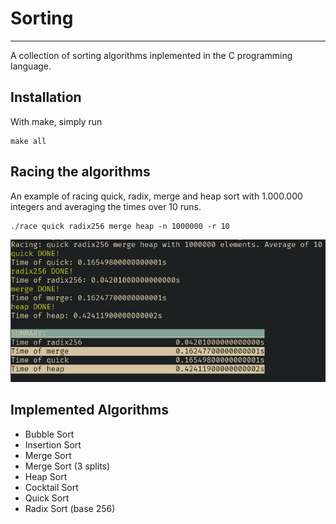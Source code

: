 # Sorting

---------
A collection of sorting algorithms inplemented in the C programming language.

## Installation
With make, simply run
```shell
make all
```

## Racing the algorithms
An example of racing quick, radix, merge and heap sort with 1.000.000 integers
and averaging the times over 10 runs.
```shell
./race quick radix256 merge heap -n 1000000 -r 10
```
![Result of executing code above](example.png)

## Implemented Algorithms
- Bubble Sort
- Insertion Sort
- Merge Sort
- Merge Sort (3 splits)
- Heap Sort
- Cocktail Sort
- Quick Sort
- Radix Sort (base 256)
